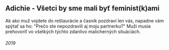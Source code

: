 ## Adichie - Všetci by sme mali byť feminist(k)ami

Ak ako muž vojdete do reštaurácie a časník pozdraví len vás, napadne vám spýtať sa ho: "Prečo ste nepozdravili aj moju partnerku?"
Muži musia prehovoriť vo všetkých týchto zdanlivo malicherných situáciách.


###### 2019